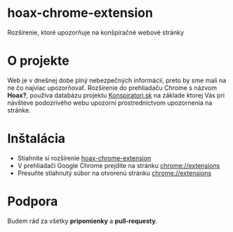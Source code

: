 # hoax-chrome-extension
Rozšírenie, ktoré upozorňuje na konšpiračné webové stránky

# O projekte
Web je v dnešnej dobe plný nebezpečných informácií, preto by sme mali na ne čo najviac upozorňovať. Rozšírenie do prehliadaču Chrome s názvom **Hoax?**, používa databázu projektu [Konspiratori.sk](https://www.konspiratori.sk) na základe ktorej Vás pri návšteve podozrivého webu upozorní prostredníctvom upozornenia na stránke.

# Inštalácia
* Stiahnite si rozšírenie [hoax-chrome-extension](https://github.com/Math3v/hoax-chrome-extension/blob/master/hoax-chrome-extension.crx)
* V prehliadači Google Chrome prejdite na stránku [chrome://extensions](chrome://extensions)
* Presuňte stiahnutý súbor na otvorenú stránku [chrome://extensions](chrome://extensions)


# Podpora
Budem rád za všetky **pripomienky** a **pull-requesty**.
